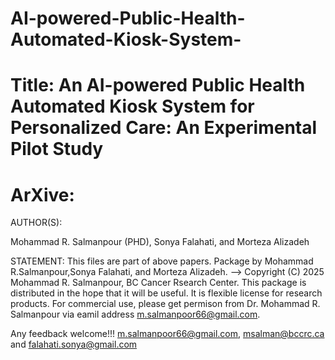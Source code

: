 # AI-powered-Public-Health-Automated-Kiosk-System-
# Title: An AI-powered Public Health Automated Kiosk System for Personalized Care: An Experimental Pilot Study
# ArXive: 






AUTHOR(S):

Mohammad R. Salmanpour (PHD), Sonya Falahati, and Morteza Alizadeh

STATEMENT: This files are part of above papers. Package by Mohammad R.Salmanpour,Sonya Falahati, and Morteza Alizadeh. --> Copyright (C) 2025 Mohammad R. Salmanpour, BC Cancer Rsearch Center. This package is distributed in the hope that it will be useful. It is flexible license for research products. For commercial use, please get permison from Dr. Mohammad R. Salmanpour via eamil address m.salmanpoor66@gmail.com.

Any feedback welcome!!! m.salmanpoor66@gmail.com, msalman@bccrc.ca and falahati.sonya@gmail.com 
